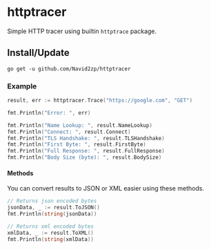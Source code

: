 # httptracer

Simple HTTP tracer using builtin `httptrace` package.

## Install/Update

```
go get -u github.com/Navid2zp/httptracer
```

### Example

```go
result, err := httptracer.Trace("https://google.com", "GET")

fmt.Println("Error: ", err)

fmt.Println("Name Lookup: ", result.NameLookup)
fmt.Println("Connect: ", result.Connect)
fmt.Println("TLS Handshake: ", result.TLSHandshake)
fmt.Println("First Byte: ", result.FirstByte)
fmt.Println("Full Response: ", result.FullResponse)
fmt.Println("Body Size (byte): ", result.BodySize)
```

#### Methods

You can convert results to JSON or XML easier using these methods.

```go
// Returns json encoded bytes
jsonData, _ := result.ToJSON()
fmt.Println(string(jsonData))

// Returns xml encoded bytes
xmlData, _ := result.ToXML()
fmt.Println(string(xmlData))
```
